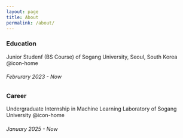 ```yaml
---
layout: page
title: About
permalink: /about/
---
```


### Education
Junior Studenf (BS Course) of Sogang University, Seoul, South Korea @icon-home
###### Februrary 2023 - Now

### Career
Undergraduate Internship in Machine Learning Laboratory of Sogang University @icon-home
###### January 2025 - Now
